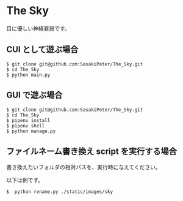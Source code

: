 # The Sky

目に優しい神経衰弱です。

## CUI として遊ぶ場合

```shell
$ git clone git@github.com:SasakiPeter/The_Sky.git
$ cd The_Sky
$ python main.py
```

## GUI で遊ぶ場合

```shell
$ git clone git@github.com:SasakiPeter/The_Sky.git
$ cd The_Sky
$ pipenv install
$ pipenv shell
$ python manage.py
```

## ファイルネーム書き換え script を実行する場合

書き換えたいフォルダの相対パスを、実行時に与えてください。

以下は例です。

```shell
$  python rename.py ./static/images/sky
```
